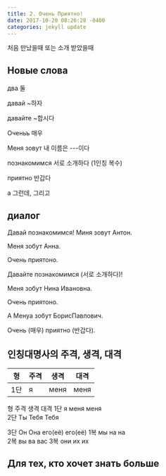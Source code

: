 ```yaml
---
title: 2. Очень Приятно!
date: 2017-10-20 08:26:28 -0400
categories: jekyll update
---
```

처음 만났을때 또는 소개 받았을때 

## Новые слова

два 둘

давай   ~하자

давайте ~합시다

Оченьъ  매우

Меня зовут  내 이름은 ---이다

познакомимся    서로 소개하다 (1인칭 복수)

приятно 반갑다

а   그런데, 그리고

## диалог

Давай познакомимся!  Миня зовут Антон.

Меня зобут Анна.

Очень приятоно.

Давайте познакомимся (서로 소개하다)!

Меня зобут Нина Ивановна.

Очень приятоно.

А Менуа зобут БорисПавлович.

Очень (매우) приятно (반갑다).

## 인칭대명사의 주격, 생격, 대격

|형|주격|생격|대격|
|---|---|---|---|
|1단|я|меня|меня|    


형  주격    생격    대격
1단 я   меня    меня       
2단 Ты   Тебя    Тебя   

3단 Он  Она его(её) его(её)
1복 мы  на  на  	
2복 вы  ва  вас
3복 они их  их  


## Для тех, кто хочет знать больше

